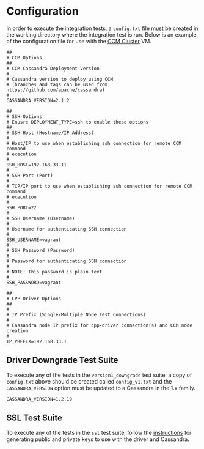 # Configuration
In order to execute the integration tests, a `config.txt` file must be
created in the working directory where the integration test is run.  Below is
an example of the configuration file for use with the
[CCM Cluster](http://datastax.github.io/cpp-driver/topics/testing/ccm/#ccm-cluster-by-way-of-vagrant-and-virtual-box)
VM.

```text
##
# CCM Options
##
# CCM Cassandra Deployment Version
#
# Cassandra version to deploy using CCM
# (branches and tags can be used from https://github.com/apache/cassandra)
#
CASSANDRA_VERSION=2.1.2

##
# SSH Options
# Enusre DEPLOYMENT_TYPE=ssh to enable these options
##
# SSH Host (Hostname/IP Address)
#
# Host/IP to use when establishing ssh connection for remote CCM command
# execution
#
SSH_HOST=192.168.33.11
#
# SSH Port (Port)
#
# TCP/IP port to use when establishing ssh connection for remote CCM command
# execution
#
SSH_PORT=22
#
# SSH Username (Username)
#
# Username for authenticating SSH connection
#
SSH_USERNAME=vagrant
#
# SSH Password (Password)
#
# Password for authenticating SSH connection
#
# NOTE: This password is plain text
#
SSH_PASSWORD=vagrant

##
# CPP-Driver Options
##
#
# IP Prefix (Single/Multiple Node Test Connections)
#
# Cassandra node IP prefix for cpp-driver connection(s) and CCM node creation
#
IP_PREFIX=192.168.33.1
```

## Driver Downgrade Test Suite
To execute any of the tests in the `version1_downgrade` test suite, a copy of
`config.txt` above should be created called `config_v1.txt` and the
`CASSANDRA_VERSION` option must be updated to a Cassandra in the 1.x family.

```text
CASSANDRA_VERSION=1.2.19
```

## SSL Test Suite
To execute any of the tests in the `ssl` test suite, follow the
[instructions](https://github.com/datastax/cpp-driver/tree/1.0/test/ccm_bridge/data/ssl)
for generating public and private keys to use with the driver and Cassandra.
